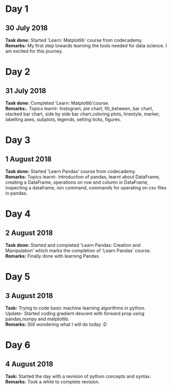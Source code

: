 # Day 1
## 30 July 2018

**Task done:** Started 'Learn: Matplotlib' course from codecademy.  
**Remarks:** My first step towards learning the tools needed for data science. I am excited for this journey.  

# Day 2
## 31 July 2018

**Task done:** Completed 'Learn: Matplotlib'course.  
**Remarks:.** Topics learnt- histogram, pie chart, fill_between, bar chart, stacked bar chart, side by side bar chart,coloring plots, linestyle, marker, labelling axes, subplots, legends, setting ticks, figures.  

# Day 3
## 1 August 2018

**Task done:** Started 'Learn Pandas' course from codecademy.  
**Remarks:** Topics learnt- Introduction of pandas, learnt about DataFrame, creating a DataFrame, operations on row and column in DataFrame, inspecting a dataframe, isin command, commands for operating on csv files in pandas.  

# Day 4
## 2 August 2018

**Task done:** Started and completed 'Learn Pandas: Creation and Manipulation' which marks the completion of 'Learn Pandas' course.  
**Remarks:** Finally done with learning Pandas.  

# Day 5
## 3 August 2018

**Task:** Trying to code basic machine learning algorithms in python.  
Update- Started coding gradient descent with forward prop using pandas,numpy and matplotlib.  
**Remarks:** Still wondering what I will do today :D  

# Day 6
## 4 August 2018

**Task:** Started the day with a revision of python concepts and syntax.
**Remarks:** Took a while to complete revision.
